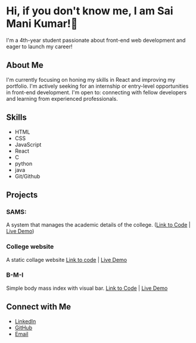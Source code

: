 # Hi, if you don't know me, I am Sai Mani Kumar!👋 
I'm a 4th-year student passionate about front-end web development and eager to launch my career!
## About Me 
I'm currently focusing on honing my skills in React and improving my portfolio.  I'm actively seeking for an internship or entry-level opportunities in front-end development.  I'm open to: connecting with fellow developers and learning from experienced professionals.
## Skills 
* HTML
* CSS
* JavaScript
* React
* C
* python
* java
* Git/Github
## Projects 
### SAMS:
A system that manages the academic details of the college.
([Link to Code](https://github.com/bhargavi2520/SAMS) | [Live Demo](https://bhargavi2520.github.io/SAMS/login)) 
### College website 
A static collage website 
[Link to code](https://github.com/Dileep2557/Typing) | [Live Demo](https://dileep2557.github.io/Typing/) 
### B-M-I 
Simple body mass index with visual bar.
[Link to Code](https://github.com/saimanikumarpilla/BMI) | [Live Demo](https://saimanikumarpilla.github.io/BMI/)
## Connect with Me 
* [LinkedIn](https://www.linkedin.com/in/sai-mani-kumar-pilla-a66a12345/) 
* [GitHub](https://github.com/saimanikumarpilla) 
* [Email](pillasai161919@gmail.com) 
